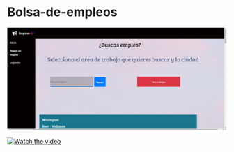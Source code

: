 # Bolsa-de-empleos
![Image of main page](https://github.com/IndianaLora/Bolsa-de-empleos/blob/main/frontend/index.png?raw=true)

[![Watch the video](https://img.youtube.com/vi/T-D1KVIuvjA/maxresdefault.jpg)](https://youtu.be/T-D1KVIuvjA)
